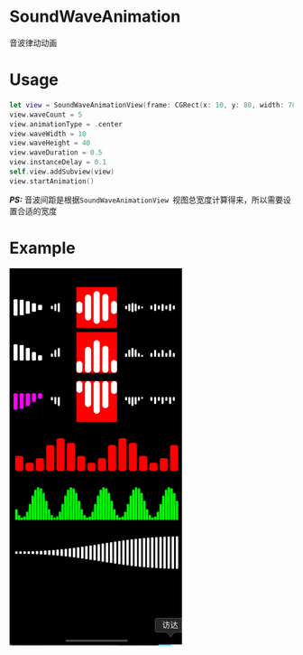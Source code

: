# SoundWaveAnimation
音波律动动画 


# Usage

```swift
let view = SoundWaveAnimationView(frame: CGRect(x: 10, y: 80, width: 70, height: 40))
view.waveCount = 5
view.animationType = .center
view.waveWidth = 10
view.waveHeight = 40
view.waveDuration = 0.5
view.instanceDelay = 0.1
self.view.addSubview(view)
view.startAnimation()

```

***PS:*** 音波间距是根据`SoundWaveAnimationView `视图总宽度计算得来，所以需要设置合适的宽度


# Example

![图](./animated.gif)